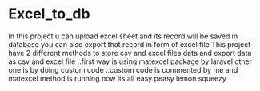 # Excel_to_db

In this project u can upload excel sheet and its record will be saved in database you can also export that record in form of excel file
This project have 2 different methods to store csv and excel files data and export data as csv and excel file ..first way is using matexcel package by laravel other one is by doing custom code ..custom code is commented by me and matexcel method is running now its all easy peasy lemon squeezy
